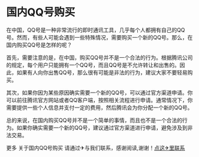 # 国内QQ号购买

在中国，QQ号是一种非常流行的即时通讯工具，几乎每个人都拥有自己的QQ号。然而，有些人可能会遇到一些特殊情况，需要购买一个新的QQ号。那么，在国内购买QQ号是怎样的呢？

首先，需要注意的是，在中国，购买QQ号并不是一个合法的行为。根据腾讯公司的规定，每个用户只能拥有一个QQ号，而且QQ号是不允许转让和出售的。因此，如果有人向你出售QQ号，那么很有可能是非法的行为，建议大家不要轻易购买。

其次，如果你因为某些原因确实需要一个新的QQ号，可以通过官方渠道申请。你可以前往腾讯官方网站或者QQ客户端，按照相关流程进行申请。通常情况下，你需要提供一些个人信息并支付一定的费用，然后腾讯会为你分配一个新的QQ号。

总的来说，在国内购买QQ号并不是一个简单的事情，而且也不是一个合法的行为。如果你确实需要一个新的QQ号，建议通过官方渠道进行申请，避免涉及到非法交易。

更多 关于国内QQ号购买 请通过✈与我们联系，感谢阅读,谢谢！[点这✈里联系](https://a.k02.cc)